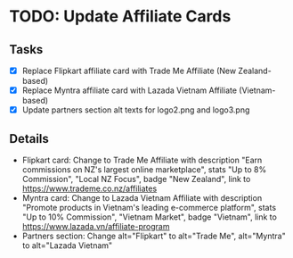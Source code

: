 # TODO: Update Affiliate Cards

## Tasks
- [x] Replace Flipkart affiliate card with Trade Me Affiliate (New Zealand-based)
- [x] Replace Myntra affiliate card with Lazada Vietnam Affiliate (Vietnam-based)
- [x] Update partners section alt texts for logo2.png and logo3.png

## Details
- Flipkart card: Change to Trade Me Affiliate with description "Earn commissions on NZ's largest online marketplace", stats "Up to 8% Commission", "Local NZ Focus", badge "New Zealand", link to https://www.trademe.co.nz/affiliates
- Myntra card: Change to Lazada Vietnam Affiliate with description "Promote products in Vietnam's leading e-commerce platform", stats "Up to 10% Commission", "Vietnam Market", badge "Vietnam", link to https://www.lazada.vn/affiliate-program
- Partners section: Change alt="Flipkart" to alt="Trade Me", alt="Myntra" to alt="Lazada Vietnam"
